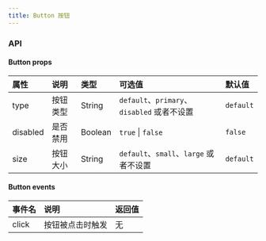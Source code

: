 ```yaml
---
title: Button 按钮
---
```


<ClientOnly>
  <demo-button />
</ClientOnly>

### API

#### Button props
| 属性 | 说明 | 类型 | 可选值 | 默认值 |
| :------------ | :------------ | :------------ | :------------ | :------------ |
| type | 按钮类型 | String | `default`、`primary`、`disabled` 或者不设置 | `default` |
| disabled | 是否禁用 | Boolean | `true` \| `false` | `false` |
| size | 按钮大小 | String | `default`、`small`、`large` 或者不设置 | `default` |

#### Button events
| 事件名 | 说明 | 返回值 |
| :------------ | :------------ | :------------ |
| click | 按钮被点击时触发 | 无 |